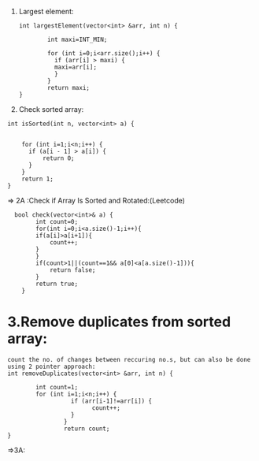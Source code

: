 1. Largest element:
    ```
    int largestElement(vector<int> &arr, int n) {
    
            int maxi=INT_MIN;
    
            for (int i=0;i<arr.size();i++) {
              if (arr[i] > maxi) {
              maxi=arr[i];
              }
            }
            return maxi;
    }
    ```
2. Check sorted array:
```
int isSorted(int n, vector<int> a) {
    
    
    for (int i=1;i<n;i++) {
      if (a[i - 1] > a[i]) {
          return 0;
      }
    }
    return 1;
}
```
=> 2A :Check if Array Is Sorted and Rotated:(Leetcode)
```
  bool check(vector<int>& a) {
        int count=0;
        for(int i=0;i<a.size()-1;i++){
        if(a[i]>a[i+1]){
            count++;
        }
        }
        if(count>1||(count==1&& a[0]<a[a.size()-1])){
            return false;
        }
        return true; 
    }

```
# 3.Remove duplicates from sorted array:
```
count the no. of changes between reccuring no.s, but can also be done using 2 pointer approach:
int removeDuplicates(vector<int> &arr, int n) {

		int count=1;
		for (int i=1;i<n;i++) {
                  if (arr[i-1]!=arr[i]) {
					  	count++;
                  }
                }
				return count;
}
```
=>3A: 
